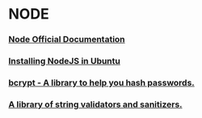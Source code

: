 # NODE
	
### [Node Official Documentation](https://nodejs.org/)

### [Installing NodeJS in Ubuntu](https://www.digitalocean.com/community/tutorials/how-to-install-node-js-on-ubuntu-16-04)

### [bcrypt - A library to help you hash passwords.](https://www.npmjs.com/package/bcrypt)

### [A library of string validators and sanitizers.](https://www.npmjs.com/package/validator)